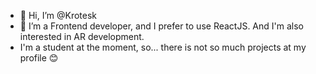 - 👋 Hi, I’m @Krotesk
- 👀 I’m a Frontend developer, and I prefer to use ReactJS.
 And I'm also interested in AR development.
- I'm a student at the moment, so... there is not so much projects at my profile 😊
